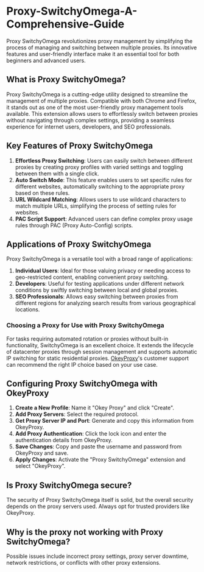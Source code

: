 # Proxy-SwitchyOmega-A-Comprehensive-Guide
Proxy SwitchyOmega revolutionizes proxy management by simplifying the process of managing and switching between multiple proxies. Its innovative features and user-friendly interface make it an essential tool for both beginners and advanced users. 

## What is Proxy SwitchyOmega?

Proxy SwitchyOmega is a cutting-edge utility designed to streamline the management of multiple proxies. Compatible with both Chrome and Firefox, it stands out as one of the most user-friendly proxy management tools available. This extension allows users to effortlessly switch between proxies without navigating through complex settings, providing a seamless experience for internet users, developers, and SEO professionals.

## Key Features of Proxy SwitchyOmega

1. **Effortless Proxy Switching**: Users can easily switch between different proxies by creating proxy profiles with varied settings and toggling between them with a single click.
2. **Auto Switch Mode**: This feature enables users to set specific rules for different websites, automatically switching to the appropriate proxy based on these rules.
3. **URL Wildcard Matching**: Allows users to use wildcard characters to match multiple URLs, simplifying the process of setting rules for websites.
4. **PAC Script Support**: Advanced users can define complex proxy usage rules through PAC (Proxy Auto-Config) scripts.

## Applications of Proxy SwitchyOmega

Proxy SwitchyOmega is a versatile tool with a broad range of applications:

1. **Individual Users**: Ideal for those valuing privacy or needing access to geo-restricted content, enabling convenient proxy switching.
2. **Developers**: Useful for testing applications under different network conditions by swiftly switching between local and global proxies.
3. **SEO Professionals**: Allows easy switching between proxies from different regions for analyzing search results from various geographical locations.

### Choosing a Proxy for Use with Proxy SwitchyOmega

For tasks requiring automated rotation or proxies without built-in functionality, SwitchyOmega is an excellent choice. It extends the lifecycle of datacenter proxies through session management and supports automatic IP switching for static residential proxies. [OkeyProxy](https://www.okeyproxy.com/en)'s customer support can recommend the right IP choice based on your use case.

## Configuring Proxy SwitchyOmega with OkeyProxy

1. **Create a New Profile**: Name it "Okey Proxy" and click "Create".
2. **Add Proxy Servers**: Select the required protocol.
3. **Get Proxy Server IP and Port**: Generate and copy this information from OkeyProxy.
4. **Add Proxy Authentication**: Click the lock icon and enter the authentication details from OkeyProxy.
5. **Save Changes**: Copy and paste the username and password from OkeyProxy and save.
6. **Apply Changes**: Activate the "Proxy SwitchyOmega" extension and select "OkeyProxy".

## Is Proxy SwitchyOmega secure?
The security of Proxy SwitchyOmega itself is solid, but the overall security depends on the proxy servers used. Always opt for trusted providers like OkeyProxy.

## Why is the proxy not working with Proxy SwitchyOmega?
Possible issues include incorrect proxy settings, proxy server downtime, network restrictions, or conflicts with other proxy extensions.

